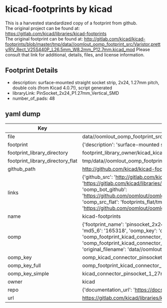 # kicad-footprints by kicad  
This is a harvested standardized copy of a footprint from github.  
The original project can be found at:  
https://gitlab.com/kicad/libraries/kicad-footprints  
The original footprint can be found at:
http://gitlab.com/kicad/kicad-footprints/blob/master/tmp/data//oomlout_oomp_footprint_src/Varistor.pretty/RV_Rect_V25S440P_L26.5mm_W8.2mm_P12.7mm.kicad_mod
Please consult that link for additional, details, files, and license information.  
## Footprint Details
* description: surface-mounted straight socket strip, 2x24, 1.27mm pitch, double cols (from Kicad 4.0.7!), script generated  
* libraryLink: PinSocket_2x24_P1.27mm_Vertical_SMD  
* number_of_pads: 48  
## yaml dump  
| Key | Value |  
| --- | --- |  
| file | data//oomlout_oomp_footprint_src/kicad-footprints/Connector_PinSocket_1.27mm.pretty/PinSocket_2x24_P1.27mm_Vertical_SMD.kicad_mod |  
| footprint | {'description': 'surface-mounted straight socket strip, 2x24, 1.27mm pitch, double cols (from Kicad 4.0.7!), script generated', 'libraryLink': 'PinSocket_2x24_P1.27mm_Vertical_SMD', 'number_of_pads': 48} |  
| footprint_library_directory | footprint_library_owner/kicad_kicad-footprints/ |  
| footprint_library_directory_flat | tmp/data//oomlout_oomp_footprint_src/footprints_flat/kicad_connector_pinsocket_1_27mm_pinsocket_2x24_p1_27mm_vertical_smd/working |  
| github_path | http://github.com/kicad/kicad-footprints/blob/master/tmp/data//oomlout_oomp_footprint_src/Connector_PinSocket_1.27mm.pretty/PinSocket_2x24_P1.27mm_Vertical_SMD.kicad_mod |  
| links | {'github_src': 'http://gitlab.com/kicad/kicad-footprints/blob/master/tmp/data//oomlout_oomp_footprint_src/Varistor.pretty/RV_Rect_V25S440P_L26.5mm_W8.2mm_P12.7mm.kicad_mod', 'github_src_repo': 'https://gitlab.com/kicad/libraries/kicad-footprints', 'oomp_bot': 'tmp/data//oomlout_oomp_footprint_src/footprints/kicad_connector_pinsocket_1_27mm_pinsocket_2x24_p1_27mm_vertical_smd/working', 'oomp_bot_github': 'https://github.com/oomlout/oomlout_oomp_footprint_bot/tree/main/tmp/data//oomlout_oomp_footprint_src/footprints/kicad_connector_pinsocket_1_27mm_pinsocket_2x24_p1_27mm_vertical_smd/working', 'oomp_src_flat': 'footprints_flat/tmp/data//oomlout_oomp_footprint_src/footprints_flat/kicad_connector_pinsocket_1_27mm_pinsocket_2x24_p1_27mm_vertical_smd/working', 'oomp_src_flat_github': 'https://github.com/oomlout/oomlout_oomp_footprint_src/tree/main/tmp/data//oomlout_oomp_footprint_src/footprints_flat/kicad_connector_pinsocket_1_27mm_pinsocket_2x24_p1_27mm_vertical_smd/working'} |  
| name | kicad-footprints |  
| oomp | {'footprint_name': 'pinsocket_2x24_p1_27mm_vertical_smd', 'library_name': 'connector_pinsocket_1_27mm', 'md5': '1653187a6d12363b8db6cfcd638e4d82', 'md5_10': '1653187a6d', 'md5_5': '16531', 'md5_6': '165318', 'oomp_key': 'oomp_kicad_connector_pinsocket_1_27mm_pinsocket_2x24_p1_27mm_vertical_smd', 'oomp_key_extra': 'oomp_footprint_kicad_connector_pinsocket_1_27mm_pinsocket_2x24_p1_27mm_vertical_smd', 'oomp_key_full': 'oomp_footprint_kicad_connector_pinsocket_1_27mm_pinsocket_2x24_p1_27mm_vertical_smd_165318', 'oomp_key_simple': 'kicad_connector_pinsocket_1_27mm_pinsocket_2x24_p1_27mm_vertical_smd', 'original_filename': 'data//oomlout_oomp_footprint_src/kicad-footprints/Connector_PinSocket_1.27mm.pretty/PinSocket_2x24_P1.27mm_Vertical_SMD.kicad_mod', 'owner_name': 'kicad'} |  
| oomp_key | oomp_kicad_connector_pinsocket_1_27mm_pinsocket_2x24_p1_27mm_vertical_smd |  
| oomp_key_full | oomp_footprint_kicad_connector_pinsocket_1_27mm_pinsocket_2x24_p1_27mm_vertical_smd |  
| oomp_key_simple | kicad_connector_pinsocket_1_27mm_pinsocket_2x24_p1_27mm_vertical_smd |  
| owner | kicad |  
| repo | {'documentation_url': 'https://docs.github.com/rest/repos/repos#get-a-repository', 'message': 'Not Found'} |  
| url | https://gitlab.com/kicad/libraries/kicad-footprints |  

